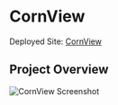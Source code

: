 # CornView

Deployed Site: [CornView](https://logannitzsche.com/CornView-An-Integrated-Web-Based-Simulation-for-Corn-Growth-Monitoring-and-Yield-Projection/)

## Project Overview

![CornView Screenshot](images/urca.jpg)
